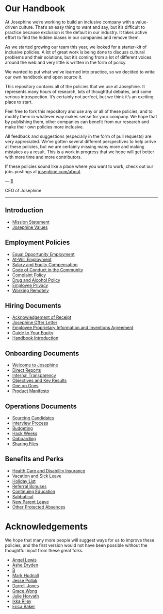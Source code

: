 # Our Handbook

At Josephine we’re working to build an inclusive company with a value-driven culture. That’s an easy thing to want and say, but it’s difficult to practice because exclusion is the default in our industry. It takes active effort to find the hidden biases in our companies and remove them.

As we started growing our team this year, we looked for a starter-kit of inclusive policies. A lot of great work is being done to discuss cultural problems and their solutions, but it’s coming from a lot of different voices around the web and very little is written in the form of policy.

We wanted to put what we've learned into practice, so we decided to write our own handbook and open source it.

This repository contains all of the policies that we use at Josephine. It represents many hours of research, lots of thoughtful debates, and some serious introspection. It’s certainly not perfect, but we think it’s an exciting place to start.

Feel free to fork this repository and use any or all of these policies, and to modify them in whatever way makes sense for your company. We hope that by publishing them, other companies can benefit from our research and make their own policies more inclusive.

All feedback and suggestions (especially in the form of pull requests) are very appreciated. We’ve gotten several different perspectives to help arrive at these policies, but we are certainly missing many more and making mistakes as a result. This is a work in progress that we hope will get better with more time and more contributors.

If these policies sound like a place where you want to work, check out our jobs postings at [josephine.com/about](https://josephine.com/about).

— [B](https://twitter.com/brennenbyrne)

CEO of Josephine

***


## Introduction
* [Mission Statement](https://github.com/josephine/handbook/blob/master/Mission%20Statement.md)
* [Josephine Values](https://github.com/josephine/handbook/blob/master/Josephine%20Values.md)

## Employment Policies
* [Equal Opportunity Employment](https://github.com/josephine/handbook/blob/master/Employment%20Policies/Equal%20Opportunity%20Employment.md)
* [At-Will Employment](https://github.com/josephine/handbook/blob/master/Employment%20Policies/At-Will%20Employment.md)
* [Salary and Equity Compensation](https://github.com/josephine/handbook/blob/master/Employment%20Policies/Salary%20and%20Equity%20Compensation.md)
* [Code of Conduct in the Community](https://github.com/josephine/handbook/blob/master/Employment%20Policies/Code%20of%20Conduct%20in%20the%20Community.md)
* [Complaint Policy](https://github.com/josephine/handbook/blob/master/Employment%20Policies/Complaint%20Policy.md)
* [Drug and Alcohol Policy](https://github.com/josephine/handbook/blob/master/Employment%20Policies/Drug%20and%20Alcohol%20Policy.md)
* [Employee Privacy](https://github.com/josephine/handbook/blob/master/Employment%20Policies/Employee%20Privacy.md)
* [Working Remotely](https://github.com/josephine/handbook/blob/master/Employment%20Policies/Working%20Remotely.md)

## Hiring Documents
* [Acknowledgement of Receipt](https://github.com/josephine/handbook/blob/master/Hiring%20Documents/Acknowledgment%20of%20Receipt.md)
* [Josephine Offer Letter](https://github.com/josephine/handbook/blob/master/Hiring%20Documents/Josephine%20Offer%20Letter.md)
* [Employee Proprietary Information and Inventions Agreement](https://github.com/josephine/handbook/blob/master/Hiring%20Documents/Employee%20Proprietary%20Information%20and%20Inventions%20Assignment%20Agreement.md)
* [Guide to Your Equity](https://github.com/josephine/handbook/blob/master/Hiring%20Documents/Guide%20to%20Your%20Equity.md)
* [Handbook Introduction](https://github.com/josephine/handbook/blob/master/Hiring%20Documents/Handbook%20Introduction.md)

## Onboarding Documents
* [Welcome to Josephine](https://github.com/josephine/handbook/blob/master/Onboarding%20Documents/Welcome%20to%20Josephine.md)
* [Direct Reports](https://github.com/josephine/handbook/blob/master/Onboarding%20Documents/Direct%20Reports.md)
* [Internal Transparency](https://github.com/josephine/handbook/blob/master/Onboarding%20Documents/Internal%20Transparency.md)
* [Objectives and Key Results](https://github.com/josephine/handbook/blob/master/Onboarding%20Documents/Objectives%20and%20Key%20Results.md)
* [One on Ones](https://github.com/josephine/handbook/blob/master/Onboarding%20Documents/One%20on%20Ones.md)
* [Product Manifesto](https://github.com/josephine/handbook/blob/master/Onboarding%20Documents/Product%20Manifesto.md)

## Operations Documents
* [Sourcing Candidates](https://github.com/josephine/handbook/blob/master/Operations%20Documents/Sourcing%20Candidates.md)
* [Interview Process](https://github.com/josephine/handbook/blob/master/Operations%20Documents/Interview%20Process.md)
* [Budgeting](https://github.com/josephine/handbook/blob/master/Operations%20Documents/Budgeting.md)
* [Hack Weeks](https://github.com/josephine/handbook/blob/master/Operations%20Documents/Hack%20Weeks.md)
* [Onboarding](https://github.com/josephine/handbook/blob/master/Operations%20Documents/Onboarding.md)
* [Sharing Files](https://github.com/josephine/handbook/blob/master/Operations%20Documents/Sharing%20Files.md)

## Benefits and Perks
* [Health Care and Disability Insurance](https://github.com/josephine/handbook/blob/master/Benefits%20and%20Perks/Healthcare%20and%20Disability%20Insurance.md)
* [Vacation and Sick Leave](https://github.com/josephine/handbook/blob/master/Benefits%20and%20Perks/Vacation%20and%20Sick%20Leave.md)
* [Holiday List](https://github.com/josephine/handbook/blob/master/Benefits%20and%20Perks/Holiday%20List.md)
* [Referral Bonuses](https://github.com/josephine/handbook/blob/master/Benefits%20and%20Perks/Referral%20Bonuses.md)
* [Continuing Education](https://github.com/josephine/handbook/blob/master/Benefits%20and%20Perks/Continuing%20Education.md)
* [Sabbatical](https://github.com/josephine/handbook/blob/master/Benefits%20and%20Perks/Sabbatical.md)
* [New Parent Leave](https://github.com/josephine/handbook/blob/master/Benefits%20and%20Perks/New%20Parent%20Leave.md)
* [Other Protected Absences](https://github.com/josephine/handbook/blob/master/Benefits%20and%20Perks/Other%20Protected%20Absences.md)



# Acknowledgements

We hope that many more people will suggest ways for us to improve these policies, and the first version would not have been possible without the thoughtful input from these great folks.

* [Angel Lewis](http://www.allemployerlaw.com/)
* [Ashe Dryden](http://www.ashedryden.com/)
* [B](https://twitter.com/brennenbyrne)
* [Mark Hudnall](https://twitter.com/landakram)
* [Jesse Pollak](https://twitter.com/jessepollak)
* [Darrell Jones](https://twitter.com/darrelljonesiii)
* [Grace Wong](https://twitter.com/gwongz)
* [Julie Horvath](https://twitter.com/nrrrdcore)
* [Ikka Riley](https://twitter.com/isicalynn)
* [Erica Baker](https://twitter.com/ericajoy)
